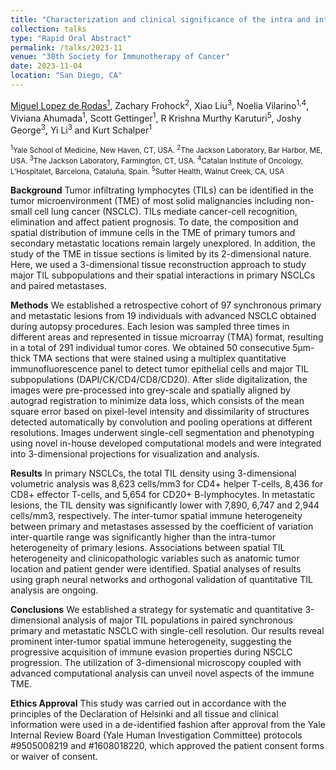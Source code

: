 ```yaml
---
title: "Characterization and clinical significance of the intra and inter-tumor spatial immune heterogeneity using 3-dimensional multiplexed phenotyping in non-small cell lung cancer"
collection: talks
type: "Rapid Oral Abstract"
permalink: /talks/2023-11
venue: "38th Society for Immunotherapy of Cancer"
date: 2023-11-04
location: "San Diego, CA"
---
```


<u>Miguel Lopez de Rodas<sup>1</sup></u>, Zachary Frohock<sup>2</sup>, Xiao Liu<sup>3</sup>, Noelia Vilarino<sup>1,4</sup>, Viviana Ahumada<sup>1</sup>, Scott Gettinger<sup>1</sup>, R Krishna Murthy Karuturi<sup>5</sup>, Joshy George<sup>3</sup>, Yi Li<sup>3</sup> and Kurt Schalper<sup>1</sup>

<small><sup>1</sup>Yale School of Medicine, New Haven, CT, USA. <sup>2</sup>The Jackson Laboratory, Bar Harbor, ME, USA. <sup>3</sup>The Jackson Laboratory, Farmington, CT, USA. <sup>4</sup>Catalan Institute of Oncology, L’Hospitalet, Barcelona, Cataluña, Spain. <sup>5</sup>Sutter Health, Walnut Creek, CA, USA</small>

<b>Background</b> Tumor infiltrating lymphocytes (TILs) can be identified in the tumor microenvironment (TME) of most solid malignancies including non-small cell lung cancer (NSCLC). TILs mediate cancer-cell recognition, elimination and affect patient prognosis. To date, the composition and spatial distribution of immune cells in the TME of primary tumors and secondary metastatic locations remain largely unexplored. In addition, the study of the TME in tissue sections is limited by its 2-dimensional nature. Here, we used a 3-dimensional tissue reconstruction approach to study major TIL subpopulations and their spatial interactions in primary NSCLCs and paired metastases.

<b>Methods</b> We established a retrospective cohort of 97 synchronous primary and metastatic lesions from 19 individuals with advanced NSCLC obtained during autopsy procedures. Each lesion was sampled three times in different areas and represented in tissue microarray (TMA) format, resulting in a total of 291 individual tumor cores. We obtained 50 consecutive 5μm-thick TMA sections that were stained using a multiplex quantitative immunofluorescence panel to detect tumor epithelial cells and major TIL subpopulations (DAPI/CK/CD4/CD8/CD20). After slide digitalization, the images were pre-processed into grey-scale and spatially aligned by autograd registration to minimize data loss, which consists of the mean square error based on pixel-level intensity and dissimilarity of structures detected automatically by convolution and pooling operations at different resolutions. Images underwent single-cell segmentation and phenotyping using novel in-house developed computational models and were integrated into 3-dimensional projections for visualization and analysis.

<b>Results</b> In primary NSCLCs, the total TIL density using 3-dimensional volumetric analysis was 8,623 cells/mm3 for CD4+ helper T-cells, 8,436 for CD8+ effector T-cells, and 5,654 for CD20+ B-lymphocytes. In metastatic lesions, the TIL density was significantly lower with 7,890, 6,747 and 2,944 cells/mm3, respectively. The inter-tumor spatial immune heterogeneity between primary and metastases assessed by the coefficient of variation inter-quartile range was significantly higher than the intra-tumor heterogeneity of primary lesions. Associations between spatial TIL heterogeneity and clinicopathologic variables such as anatomic tumor location and patient gender were identified. Spatial analyses of results using graph neural networks and orthogonal validation of quantitative TIL analysis are ongoing.

<b>Conclusions</b> We established a strategy for systematic and quantitative 3-dimensional analysis of major TIL populations in paired synchronous primary and metastatic NSCLC with single-cell resolution. Our results reveal prominent inter-tumor spatial immune heterogeneity, suggesting the progressive acquisition of immune evasion properties during NSCLC progression. The utilization of 3-dimensional microscopy coupled with advanced computational analysis can unveil novel aspects of the immune TME.

<b>Ethics Approval</b> This study was carried out in accordance with the principles of the Declaration of Helsinki and all tissue and clinical information were used in a de-identified fashion after approval from the Yale Internal Review Board (Yale Human Investigation Committee) protocols #9505008219 and #1608018220, which approved the patient consent forms or waiver of consent.
